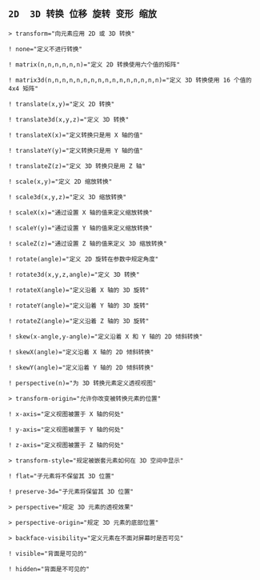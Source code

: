 `2D  3D 转换 位移 旋转 变形 缩放`
--

`> transform="向元素应用 2D 或 3D 转换"`

`! none="定义不进行转换"`

`! matrix(n,n,n,n,n,n)="定义 2D 转换使用六个值的矩阵"`

`! matrix3d(n,n,n,n,n,n,n,n,n,n,n,n,n,n,n,n)="定义 3D 转换使用 16 个值的 4x4 矩阵"`

`! translate(x,y)="定义 2D 转换"`

`! translate3d(x,y,z)="定义 3D 转换"`

`! translateX(x)="定义转换只是用 X 轴的值"`

`! translateY(y)="定义转换只是用 Y 轴的值"`

`! translateZ(z)="定义 3D 转换只是用 Z 轴"`

`! scale(x,y)="定义 2D 缩放转换"`

`! scale3d(x,y,z)="定义 3D 缩放转换"`

`! scaleX(x)="通过设置 X 轴的值来定义缩放转换"`

`! scaleY(y)="通过设置 Y 轴的值来定义缩放转换"`

`! scaleZ(z)="通过设置 Z 轴的值来定义 3D 缩放转换"`

`! rotate(angle)="定义 2D 旋转在参数中规定角度"`

`! rotate3d(x,y,z,angle)="定义 3D 转换"`

`! rotateX(angle)="定义沿着 X 轴的 3D 旋转"`

`! rotateY(angle)="定义沿着 Y 轴的 3D 旋转"`

`! rotateZ(angle)="定义沿着 Z 轴的 3D 旋转"`

`! skew(x-angle,y-angle)="定义沿着 X 和 Y 轴的 2D 倾斜转换"`

`! skewX(angle)="定义沿着 X 轴的 2D 倾斜转换"`

`! skewY(angle)="定义沿着 Y 轴的 2D 倾斜转换"`

`! perspective(n)="为 3D 转换元素定义透视视图"`

`> transform-origin="允许你改变被转换元素的位置"`

`! x-axis="定义视图被置于 X 轴的何处"`

`! y-axis="定义视图被置于 Y 轴的何处"`

`! z-axis="定义视图被置于 Z 轴的何处"`

`> transform-style="规定被嵌套元素如何在 3D 空间中显示"`

`! flat="子元素将不保留其 3D 位置"`

`! preserve-3d="子元素将保留其 3D 位置"`

`> perspective="规定 3D 元素的透视效果"`

`> perspective-origin="规定 3D 元素的底部位置"`

`> backface-visibility="定义元素在不面对屏幕时是否可见"`

`! visible="背面是可见的"`

`! hidden="背面是不可见的"` 
